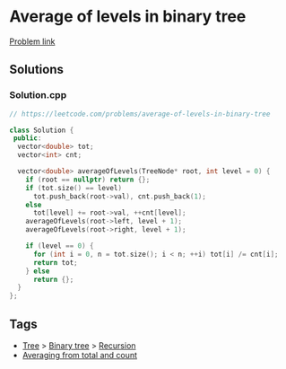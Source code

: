 # Average of levels in binary tree

[Problem link](https://leetcode.com/problems/average-of-levels-in-binary-tree)

## Solutions


### Solution.cpp
```cpp
// https://leetcode.com/problems/average-of-levels-in-binary-tree

class Solution {
 public:
  vector<double> tot;
  vector<int> cnt;

  vector<double> averageOfLevels(TreeNode* root, int level = 0) {
    if (root == nullptr) return {};
    if (tot.size() == level)
      tot.push_back(root->val), cnt.push_back(1);
    else
      tot[level] += root->val, ++cnt[level];
    averageOfLevels(root->left, level + 1);
    averageOfLevels(root->right, level + 1);

    if (level == 0) {
      for (int i = 0, n = tot.size(); i < n; ++i) tot[i] /= cnt[i];
      return tot;
    } else
      return {};
  }
};
```
## Tags

* [Tree](/Collections/tree.md#tree) > [Binary tree](/Collections/tree.md#binary-tree) > [Recursion](/Collections/tree.md#recursion)
* [Averaging from total and count](/Collections/averaging-from-total-and-count.md#averaging-from-total-and-count)
